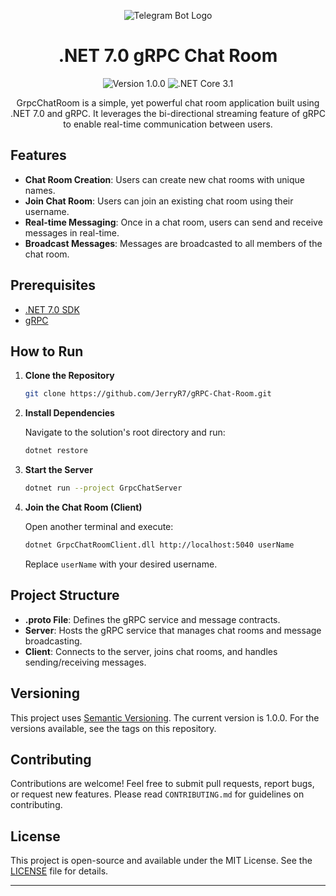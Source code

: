 <p align="center">
  <img src="https://github.com/dotnet/vscode-csharp/blob/main/images/csharpIcon.png" alt="Telegram Bot Logo">
</p>

<h1 align="center">.NET 7.0 gRPC Chat Room</h1>

<p align="center">
  <img src="https://img.shields.io/badge/version-1.0.0-brightgreen" alt="Version 1.0.0">
  <img src="https://img.shields.io/badge/.NET-7.0-blue" alt=".NET Core 3.1">
</p>

<div align="center">
GrpcChatRoom is a simple, yet powerful chat room application built using .NET 7.0 and gRPC. It leverages the bi-directional streaming feature of gRPC to enable real-time communication between users.
</div>

## Features

- **Chat Room Creation**: Users can create new chat rooms with unique names.
- **Join Chat Room**: Users can join an existing chat room using their username.
- **Real-time Messaging**: Once in a chat room, users can send and receive messages in real-time.
- **Broadcast Messages**: Messages are broadcasted to all members of the chat room.

## Prerequisites

- [.NET 7.0 SDK](https://dotnet.microsoft.com/download/dotnet/7.0)
- [gRPC](https://grpc.io/docs/languages/csharp/quickstart/)

## How to Run

1. **Clone the Repository**

    ```bash
    git clone https://github.com/JerryR7/gRPC-Chat-Room.git
    ```

2. **Install Dependencies**

   Navigate to the solution's root directory and run:

    ```bash
    dotnet restore
    ```

3. **Start the Server**

    ```bash
    dotnet run --project GrpcChatServer
    ```

4. **Join the Chat Room (Client)**

   Open another terminal and execute:

    ```bash
    dotnet GrpcChatRoomClient.dll http://localhost:5040 userName
    ```

   Replace `userName` with your desired username.

## Project Structure

- **.proto File**: Defines the gRPC service and message contracts.
- **Server**: Hosts the gRPC service that manages chat rooms and message broadcasting.
- **Client**: Connects to the server, joins chat rooms, and handles sending/receiving messages.

## Versioning

This project uses [Semantic Versioning](https://semver.org/). The current version is 1.0.0. For the versions available, see the tags on this repository.

## Contributing

Contributions are welcome! Feel free to submit pull requests, report bugs, or request new features. Please read `CONTRIBUTING.md` for guidelines on contributing.

## License

This project is open-source and available under the MIT License. See the [LICENSE](LICENSE) file for details.

---
